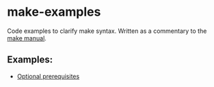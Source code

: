 # make-examples
Code examples to clarify make syntax.  Written as a commentary to the [make manual](https://www.gnu.org/software/make/manual/).

## Examples:

* [Optional prerequisites](optional_prerequisites/optional_prequesites.md)
